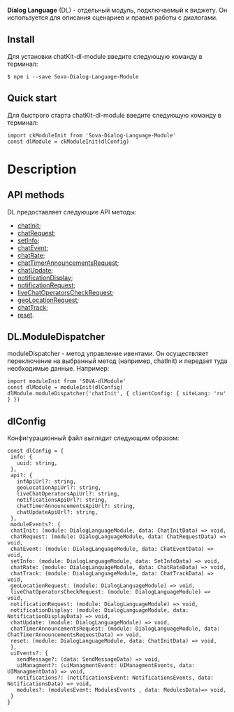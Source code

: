 **Dialog Language** (DL) - отдельный модуль, подключаемый к виджету. Он используется для описания сценариев и правил работы с диалогами.

## Install
Для установки chatKit-dl-module введите следующую команду в терминал:
```
$ npm i --save Sova-Dialog-Language-Module
```

## Quick start
Для быстрого старта chatKit-dl-module введите следующую команду в терминал:
```
import ckModuleInit from 'Sova-Dialog-Language-Module'   
const dlModule = ckModuleInit(dlConfig)   
 ```
 
 # Description
 ## API methods
DL предоставляет следующие API методы:
* [chatInit](https://github.com/sovaai/chatKit-dl-module/blob/master/APImethods/chatInit.md "Read more");   
* [chatRequest](https://github.com/sovaai/chatKit-dl-module/blob/master/APImethods/chatRequest.md "Read more");   
* [setInfo](https://github.com/sovaai/chatKit-dl-module/blob/master/APImethods/setInfo.md "Read more");   
* [chatEvent](https://github.com/sovaai/chatKit-dl-module/blob/master/APImethods/chatEvent.md "Read more");   
* [chatRate](https://github.com/sovaai/chatKit-dl-module/blob/master/APImethods/chatRate.md "Read more");   
* [chatTimerAnnouncementsRequest](https://github.com/sovaai/chatKit-dl-module/blob/master/APImethods/chatTimerAnnouncementsRequest%09.md "Read more");   
* [chatUpdate](https://github.com/sovaai/chatKit-dl-module/blob/master/APImethods/chatUpdate.md "Read more");   
* [notificationDisplay](https://github.com/sovaai/chatKit-dl-module/blob/master/APImethods/notificationDisplay.md "Read more");   
* [notificationRequest](https://github.com/sovaai/chatKit-dl-module/blob/master/APImethods/notificationRequest.md "Read more");   
* [liveChatOperatorsCheckRequest](https://github.com/sovaai/chatKit-dl-module/blob/master/APImethods/liveChatOperatorsCheckRequest.md "Read more");   
* [geoLocationRequest](https://github.com/sovaai/chatKit-dl-module/blob/master/APImethods/geoLocationRequest.md "Read more");   
* [chatTrack](https://github.com/sovaai/chatKit-dl-module/blob/master/APImethods/chatTrack.md "Read more");   
* [reset](https://github.com/sovaai/chatKit-dl-module/blob/master/APImethods/reset.md "Read more").   

 ## DL.ModuleDispatcher
moduleDispatcher - метод управление ивентами. Он осуществляет переключение на выбранный метод (например, chatInit) и передает туда необходимые данные. 
Например:
```
import moduleInit from 'SOVA-dlModule'   
const dlModule = moduleInit(dlConfig)   
dlModule.moduleDispatcher('chatInit', { clientConfig: { siteLang: 'ru' } })
```
 
 ## dlConfig
 Конфигурационный файл выглядит следующим образом:
 ```
 const dlConfig = {
  info: {
    uuid: string,
  },
  api?: {
    infApiUrl?: string,
    geoLocationApiUrl?: string,
    liveChatOperatorsApiUrl?: string,
    notificationsApiUrl?: string,
    chatTimerAnnouncementsApiUrl?: string,
    chatUpdateApiUrl?: string,
  },
  moduleEvents?: {
  chatInit: (module: DialogLanguageModule, data: ChatInitData) => void,
  chatRequest: (module: DialogLanguageModule, data: ChatRequestData) => void,
  chatEvent: (module: DialogLanguageModule, data: ChatEventData) => void,
  setInfo: (module: DialogLanguageModule, data: SetInfoData) => void,
  chatRate: (module: DialogLanguageModule, data: ChatRateData) => void,
  chatTrack: (module: DialogLanguageModule, data: ChatTrackData) => void,
  geoLocationRequest: (module: DialogLanguageModule) => void,
  liveChatOperatorsCheckRequest: (module: DialogLanguageModule) => void,
  notificationRequest: (module: DialogLanguageModule) => void,
  notificationDisplay: (module: DialogLanguageModule, data: NotificationDisplayData) => void,
  chatUpdate: (module: DialogLanguageModule) => void,
  chatTimerAnnouncementsRequest: (module: DialogLanguageModule, data: ChatTimerAnnouncementsRequestData) => void,
  reset: (module: DialogLanguageModule, data: ChatInitData) => void,
  },
  uiEvents?: {
    sendMessage?: (data: SendMessageData) => void,
    uiManagment?: (uiManagmentEvent: UIManagmentEvents, data: UIManagmentData) => void,
    notifications?: (notificationsEvent: NotificationsEvents, data: NotificationsData) => void,
    modules?: (modulesEvent: ModulesEvents , data: ModulesData)=> void,
  }
}
```
